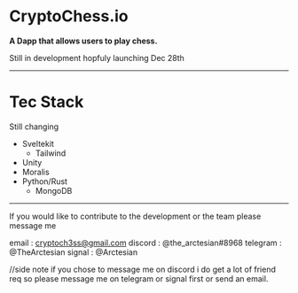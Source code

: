 # CryptoChess.io

**A Dapp that allows users to play chess.**

Still in development hopfuly launching Dec 28th

<hr>

# Tec Stack

Still changing

- Sveltekit
  - Tailwind
- Unity
- Moralis
- Python/Rust
  - MongoDB

<hr>

If you would like to contribute to the development or the team please message me

email : cryptoch3ss@gmail.com
discord : @the_arctesian#8968
telegram : @TheArctesian
signal : @Arctesian

//side note if you chose to message me on discord i do get a lot of friend req so please message me on telegram or signal first or send an email.
